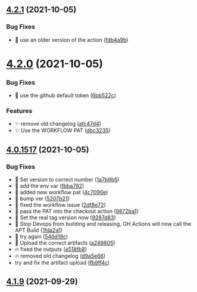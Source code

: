 ## [4.2.1](https://github.com/ombi-bot/Ombi/compare/v4.2.0...v4.2.1) (2021-10-05)


### Bug Fixes

* :bug: use an older version of the action ([fdb4a9b](https://github.com/ombi-bot/Ombi/commit/fdb4a9bec7e8a4240b0cd231d101a454b14bcba7))



# [4.2.0](https://github.com/ombi-bot/Ombi/compare/v4.0.1517...v4.2.0) (2021-10-05)


### Bug Fixes

* :bug: use the github default token ([6bb522c](https://github.com/ombi-bot/Ombi/commit/6bb522cf6b97a150bb3bc621b5478bac45253045))


### Features

* :sparkles: remove old changelog ([afc47d4](https://github.com/ombi-bot/Ombi/commit/afc47d49cada4f895bb5d85cb02d7f6ef559b8e3))
* :sparkles: Use the WORKFLOW PAT ([dbc3235](https://github.com/ombi-bot/Ombi/commit/dbc3235e9d3e9d5d3f70ea14cf75fff5cd8a6044))



## [4.0.1517](https://github.com/ombi-bot/Ombi/compare/v4.1.9...v4.0.1517) (2021-10-05)


### Bug Fixes

* :bookmark: Set version to correct number ([1a7b9b5](https://github.com/ombi-bot/Ombi/commit/1a7b9b50578675532fdb0f656cbaf51306166b84))
* :bug: add the env var ([fbba782](https://github.com/ombi-bot/Ombi/commit/fbba78280a0a5ee94cdd1333b0f21429192e8fdc))
* :bug: added new workflow pat ([4c7090e](https://github.com/ombi-bot/Ombi/commit/4c7090e902342bfd7e3f54bfa130a45af3f64c96))
* :bug: bump ver ([5207b21](https://github.com/ombi-bot/Ombi/commit/5207b21f2f98cc63f16a72bd79ecac6abf838139))
* :bug: fixed the workflow issue ([2df8e72](https://github.com/ombi-bot/Ombi/commit/2df8e72962f93e5ba8e1b9ccebfe647c0ccde758))
* :bug: pass the PAT into the checkout action ([9872ba1](https://github.com/ombi-bot/Ombi/commit/9872ba1fdb18603ece60bb5100a929d5cab7f47f))
* :bug: Set the real tag version now ([9287d83](https://github.com/ombi-bot/Ombi/commit/9287d83c134e62c9f0a5d271cfd88eefc9dcae39))
* :bug: Stop Devops from building and releasing, GH Actions will now call the APT Build ([1fda2a1](https://github.com/ombi-bot/Ombi/commit/1fda2a1d37c1182177fdca55e38b98a85dc1fe05))
* :bug: try again ([546d19c](https://github.com/ombi-bot/Ombi/commit/546d19cd04fefff5a992d929efad5c0f7fa3f8bd))
* :bug: Upload the correct artifacts ([a249805](https://github.com/ombi-bot/Ombi/commit/a2498051cfd679dd19206571883a08d77e159e2b))
* :fire: fixed the outputs ([a518fb8](https://github.com/ombi-bot/Ombi/commit/a518fb85ad922545d4653a3c67bb8101c1e97cb0))
* :fire: removed old changelog ([d9a5e66](https://github.com/ombi-bot/Ombi/commit/d9a5e66be2b136ba4c42d76cb9d03e7502041561))
* try and fix the artifact upload ([fb9ff4c](https://github.com/ombi-bot/Ombi/commit/fb9ff4ccde9121dce6da379198de225686123457))



## [4.1.9](https://github.com/ombi-bot/Ombi/compare/v4.1.8...v4.1.9) (2021-09-29)



